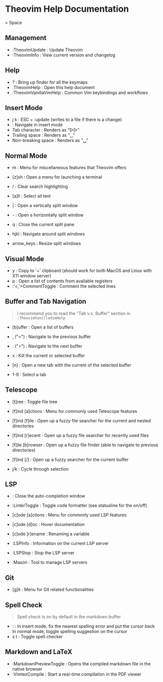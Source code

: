 # Theovim Help Documentation

<leader> = Space


## Management

- :TheovimUpdate             : Update Theovim
- :TheovimInfo               : View current version and changelog

## Help

- <leader> ?                 : Bring up finder for all the keymaps
- :TheovimHelp               : Open this help document
- :TheovimVanillaVimHelp     : Common Vim keybindings and workflows

## Insert Mode

- j k                        : ESC + :update (writes to a file if there is a change)
- <C-hjkl>                   : Navigate in insert mode
- Tab character              : Renders as "▷▷"
- Trailing space             : Renders as "␣"
- Non-breaking space         : Renders as "⍽"

## Normal Mode

- <leader> m                 : Menu for miscellaneous features that Theovim offers

- <leader> [z]sh             : Open a menu for launching a terminal
- <leader> /                 : Clear search highlighting
- <leader> [a]ll             : Select all text

- <leader> |                 : Open a vertically split window
- <leader> -                 : Open a horizontally split window
- <leader> q                 : Close the current split pane
- <leader> hjkl              : Navigate around split windows
- <leader> arrow_keys        : Resize split windows

## Visual Mode

- <leader> y                 : Copy to '+' clipboard (should work for both MacOS and Linux with X11 window server)
- <leader> p                 : Open a list of contents from available registers
- :'<,'>CommentToggle        : Comment the selected lines

## Buffer and Tab Navigation

> I recommend you to read the "Tab v.s. Buffer" section in `:TheovimVanillaVimHelp`

- <leader> [b]uffer          : Open a list of buffers
- <leader> , ("<")           : Navigate to the previous buffer
- <leader> . (">")           : Navigate to the next buffer
- <leader> x                 : Kill the current or selected buffer

- <leader> [n]               : Open a new tab with the current of the selected buffer
- <leader> 1-9               : Select a tab

## Telescope

- <leader> [t]ree            : Toggle file tree

- <leader> [f]ind [a]ctions  : Menu for commonly used Telescope features
- <leader> [f]ind [f]ile     : Open up a fuzzy file searcher for the current and nested directories
- <leader> [f]ind [r]ecent   : Open up a fuzzy file searcher for recently used files
- <leader> [f]ile [b]rowser  : Open up a fuzzy file finder (able to navigate to previous directories)
- <leader> [f]ind [/]        : Open up a fuzzy searcher for the current buffer

- <leader> j/k               : Cycle through selection

## LSP

- <C-e>                      : Close the auto-completion window

- :LinterToggle              : Toggle code formatter (see statusline for the on/off)

- <leader> [c]ode [a]ctions  : Menu for commonly used LSP features
- <leader> [c]ode [d]oc      : Hover documentation
- <leader> [c]ode [r]ename   : Renaming a variable
- :LSPInfo                   : Information on the current LSP server
- :LSPStop                   : Stop the LSP server
- :Mason                     : Tool to manage LSP servers

## Git

- <leader> [g]it             : Menu for Git related functionalities

## Spell Check

> Spell check is on by default in the markdown buffer

- <C-s>:                      : In insert mode, fix the nearest spelling error and put the cursor back
                                In normal mode, toggle spelling suggestion on the cursor
- <leader> s t                : Toggle spell checker

## Markdown and LaTeX

- :MarkdownPreviewToggle      : Opens the compiled markdown file in the native browser
- :VimtexCompile              : Start a real-time compilation in the PDF viewer

